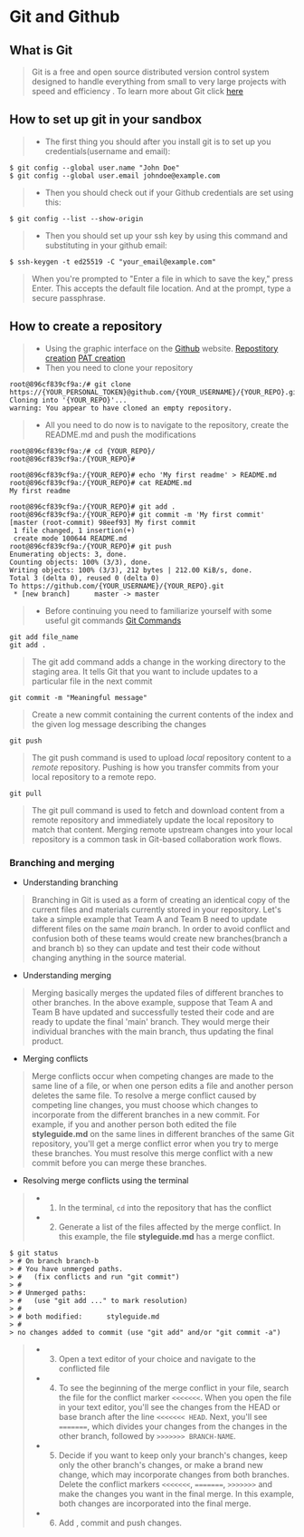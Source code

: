 
# Git and Github

## What is Git

>Git is a free and open source distributed version control system designed to handle everything from small to very large projects with speed and efficiency . To learn more about Git click [here](https://git-scm.com/)
     
## How to set up git in your sandbox

>- The first thing you should after you install git is to set up you credentials(username and email):

```shell
$ git config --global user.name "John Doe"
$ git config --global user.email johndoe@example.com
```
>- Then you should check out if your Github credentials are set using this:
```shell
$ git config --list --show-origin
```

>- Then you should set up your ssh key by using this command and substituting in your github email:

```shell
$ ssh-keygen -t ed25519 -C "your_email@example.com"
```

>When you're prompted to "Enter a file in which to save the key," press Enter. This accepts the default file location. And at the prompt, type a secure passphrase.

## How to create a repository

>- Using the graphic interface on the [Github](https://github.com/) website.
[Repostitory creation](https://www.google.com/url?sa=i&url=https%3A%2F%2Fcooc-china.gitbooks.io%2Fcooc-howto-book%2Fenglish-version%2Fcreate-the-book-and-make-connection-with-github-repository.html&psig=AOvVaw3gDZie24JoAbJrWZoqD4Za&ust=1663849720214000&source=images&cd=vfe&ved=0CAwQjRxqFwoTCMim7bPxpfoCFQAAAAAdAAAAABAP)
[PAT creation](https://raw.githubusercontent.com/devgemmy/gist-images/main/git-token.png)
>- Then you need to clone your repository
```shell
root@896cf839cf9a:/# git clone https://{YOUR_PERSONAL_TOKEN}@github.com/{YOUR_USERNAME}/{YOUR_REPO}.git                  
Cloning into '{YOUR_REPO}'...
warning: You appear to have cloned an empty repository.
```
>- All you need to do now is to navigate to the repository, create the README.md and push the modifications
```shell
root@896cf839cf9a:/# cd {YOUR_REPO}/
root@896cf839cf9a:/{YOUR_REPO}#
```
```shell
root@896cf839cf9a:/{YOUR_REPO}# echo 'My first readme' > README.md                                                                 
root@896cf839cf9a:/{YOUR_REPO}# cat README.md                                                                                      
My first readme 
```
```shell
root@896cf839cf9a:/{YOUR_REPO}# git add .
root@896cf839cf9a:/{YOUR_REPO}# git commit -m 'My first commit'
[master (root-commit) 98eef93] My first commit
 1 file changed, 1 insertion(+)
 create mode 100644 README.md
root@896cf839cf9a:/{YOUR_REPO}# git push                                                                                           
Enumerating objects: 3, done.                                                                                                         
Counting objects: 100% (3/3), done.                                                                                                   
Writing objects: 100% (3/3), 212 bytes | 212.00 KiB/s, done.                                                                          
Total 3 (delta 0), reused 0 (delta 0)                                                                                                 
To https://github.com/{YOUR_USERNAME}/{YOUR_REPO}.git                                                                                       
 * [new branch]      master -> master 
```
 
>- Before continuing you need to familiarize yourself with some useful git commands
[Git Commands](https://www.google.com/url?sa=i&url=https%3A%2F%2Fdev.to%2Fneshaz%2Fgit-commands-ultimate-tutorial-part-2-7ko&psig=AOvVaw0oKtIx19UjDhFwxM3wngZh&ust=1663852393397000&source=images&cd=vfe&ved=0CAwQjRxqFwoTCPjK9dL7pfoCFQAAAAAdAAAAABAD)

```
git add file_name
git add .
```
> The git add command adds a change in the working directory to the staging area. It tells Git that you want to include updates to a particular file in the next commit
```
git commit -m "Meaningful message"
```
> Create a new commit containing the current contents of the index and the given log message describing the changes
```
git push
```
> The git push command is used to upload *local* repository content to a *remote* repository. Pushing is how you transfer commits from your local repository to a remote repo.
```
git pull
```
>The git pull command is used to fetch and download content from a remote repository and immediately update the local repository to match that content. Merging remote upstream changes into your local repository is a common task in Git-based collaboration work flows.
### Branching and merging
- Understanding branching
>Branching in Git is used as a form of creating an identical copy of the current files and materials currently stored in your repository. Let's take a simple example that Team A and Team B need to update different files on the same *main* branch. In order to avoid conflict and confusion both of these teams would create new branches(branch a and branch b) so they can update and test their code without changing anything in the source material.
- Understanding merging
>Merging basically merges the updated files of different branches to other branches. In the above example, suppose that Team A and Team B have updated and successfully tested their code and are ready to update the final 'main' branch. They would merge their individual branches with the main branch, thus updating the final product.
- Merging conflicts
>Merge conflicts occur when competing changes are made to the same line of a file, or when one person edits a file and another person deletes the same file.
To resolve a merge conflict caused by competing line changes, you must choose which changes to incorporate from the different branches in a new commit.
For example, if you and another person both edited the file **styleguide.md** on the same lines in different branches of the same Git repository, you'll get a merge conflict error when you try to merge these branches. You must resolve this merge conflict with a new commit before you can merge these branches.
- Resolving merge conflicts using the terminal
>- 1) In the terminal, ```cd``` into the repository that has the conflict
>- 2) Generate a list of the files affected by the merge conflict. In this example, the file **styleguide.md** has a merge conflict.
```
$ git status
> # On branch branch-b
> # You have unmerged paths.
> #   (fix conflicts and run "git commit")
> #
> # Unmerged paths:
> #   (use "git add ..." to mark resolution)
> #
> # both modified:      styleguide.md
> #
> no changes added to commit (use "git add" and/or "git commit -a")
```
>- 3) Open a text editor of your choice and navigate to the conflicted file
>- 4) To see the beginning of the merge conflict in your file, search the file for the conflict marker ```<<<<<<<```. When you open the file in your text editor, you'll see the changes from the HEAD or base branch after the line ```<<<<<<< HEAD```. Next, you'll see ```=======```, which divides your changes from the changes in the other branch, followed by ```>>>>>>> BRANCH-NAME```.
>- 5) Decide if you want to keep only your branch's changes, keep only the other branch's changes, or make a brand new change, which may incorporate changes from both branches. Delete the conflict markers ```<<<<<<<```, ```=======```, ```>>>>>>>``` and make the changes you want in the final merge. In this example, both changes are incorporated into the final merge.
>- 6) Add , commit and push changes.
